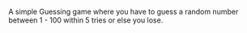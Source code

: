 A simple Guessing game where you have to guess a random number between 1 - 100 within 5 tries or else you lose.
